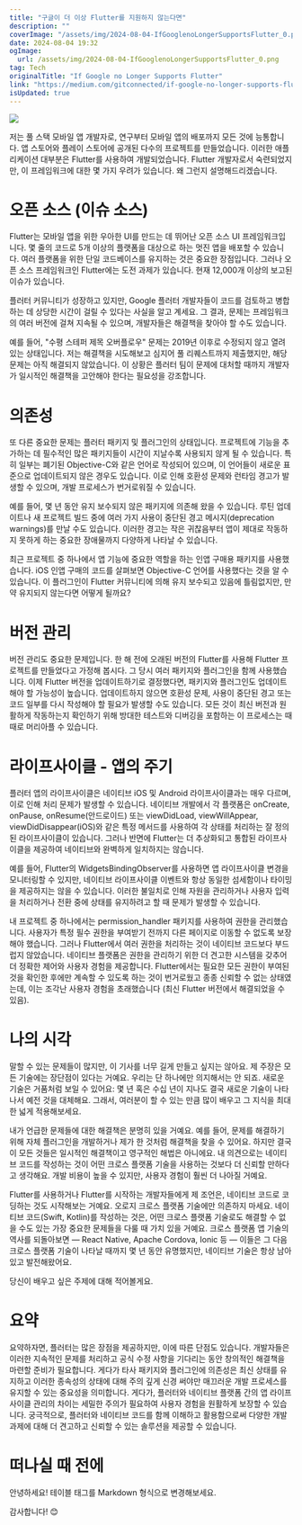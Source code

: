 ```yaml
---
title: "구글이 더 이상 Flutter를 지원하지 않는다면"
description: ""
coverImage: "/assets/img/2024-08-04-IfGooglenoLongerSupportsFlutter_0.png"
date: 2024-08-04 19:32
ogImage: 
  url: /assets/img/2024-08-04-IfGooglenoLongerSupportsFlutter_0.png
tag: Tech
originalTitle: "If Google no Longer Supports Flutter"
link: "https://medium.com/gitconnected/if-google-no-longer-supports-flutter-9c5b22ba6a17"
isUpdated: true
---
```





<img src="/assets/img/2024-08-04-IfGooglenoLongerSupportsFlutter_0.png" />

저는 풀 스택 모바일 앱 개발자로, 연구부터 모바일 앱의 배포까지 모든 것에 능통합니다. 앱 스토어와 플레이 스토어에 공개된 다수의 프로젝트를 만들었습니다. 이러한 애플리케이션 대부분은 Flutter를 사용하여 개발되었습니다. Flutter 개발자로서 숙련되었지만, 이 프레임워크에 대한 몇 가지 우려가 있습니다. 왜 그런지 설명해드리겠습니다.

# 오픈 소스 (이슈 소스)

Flutter는 모바일 앱을 위한 우아한 UI를 만드는 데 뛰어난 오픈 소스 UI 프레임워크입니다. 몇 줄의 코드로 5개 이상의 플랫폼을 대상으로 하는 멋진 앱을 배포할 수 있습니다. 여러 플랫폼을 위한 단일 코드베이스를 유지하는 것은 중요한 장점입니다. 그러나 오픈 소스 프레임워크인 Flutter에는 도전 과제가 있습니다. 현재 12,000개 이상의 보고된 이슈가 있습니다.

<div class="content-ad"></div>

플러터 커뮤니티가 성장하고 있지만, Google 플러터 개발자들이 코드를 검토하고 병합하는 데 상당한 시간이 걸릴 수 있다는 사실을 알고 계세요. 그 결과, 문제는 프레임워크의 여러 버전에 걸쳐 지속될 수 있으며, 개발자들은 해결책을 찾아야 할 수도 있습니다.

예를 들어, "수평 스테퍼 제목 오버플로우" 문제는 2019년 이후로 수정되지 않고 열려 있는 상태입니다. 저는 해결책을 시도해보고 심지어 풀 리퀘스트까지 제출했지만, 해당 문제는 아직 해결되지 않았습니다. 이 상황은 플러터 팀이 문제에 대처할 때까지 개발자가 일시적인 해결책을 고안해야 한다는 필요성을 강조합니다.

# 의존성

또 다른 중요한 문제는 플러터 패키지 및 플러그인의 상태입니다. 프로젝트에 기능을 추가하는 데 필수적인 많은 패키지들이 시간이 지날수록 사용되지 않게 될 수 있습니다. 특히 일부는 폐기된 Objective-C와 같은 언어로 작성되어 있으며, 이 언어들이 새로운 표준으로 업데이트되지 않은 경우도 있습니다. 이로 인해 호환성 문제와 런타임 경고가 발생할 수 있으며, 개발 프로세스가 번거로워질 수 있습니다.

<div class="content-ad"></div>

예를 들어, 몇 년 동안 유지 보수되지 않은 패키지에 의존해 왔을 수 있습니다. 루틴 업데이트나 새 프로젝트 빌드 중에 여러 가지 사용이 중단된 경고 메시지(deprecation warnings)를 만날 수도 있습니다. 이러한 경고는 작은 귀찮음부터 앱이 제대로 작동하지 못하게 하는 중요한 장애물까지 다양하게 나타날 수 있습니다.

최근 프로젝트 중 하나에서 앱 기능에 중요한 역할을 하는 인앱 구매용 패키지를 사용했습니다. iOS 인앱 구매의 코드를 살펴보면 Objective-C 언어를 사용했다는 것을 알 수 있습니다. 이 플러그인이 Flutter 커뮤니티에 의해 유지 보수되고 있음에 틀림없지만, 만약 유지되지 않는다면 어떻게 될까요?

# 버전 관리

버전 관리도 중요한 문제입니다. 한 해 전에 오래된 버전의 Flutter를 사용해 Flutter 프로젝트를 만들었다고 가정해 봅시다. 그 당시 여러 패키지와 플러그인을 함께 사용했습니다. 이제 Flutter 버전을 업데이트하기로 결정했다면, 패키지와 플러그인도 업데이트해야 할 가능성이 높습니다. 업데이트하지 않으면 호환성 문제, 사용이 중단된 경고 또는 코드 일부를 다시 작성해야 할 필요가 발생할 수도 있습니다. 모든 것이 최신 버전과 원활하게 작동하는지 확인하기 위해 방대한 테스트와 디버깅을 포함하는 이 프로세스는 때때로 머리아플 수 있습니다.

<div class="content-ad"></div>

# 라이프사이클 - 앱의 주기

플러터 앱의 라이프사이클은 네이티브 iOS 및 Android 라이프사이클과는 매우 다르며, 이로 인해 처리 문제가 발생할 수 있습니다. 네이티브 개발에서 각 플랫폼은 onCreate, onPause, onResume(안드로이드) 또는 viewDidLoad, viewWillAppear, viewDidDisappear(iOS)와 같은 특정 메서드를 사용하여 각 상태를 처리하는 잘 정의된 라이프사이클이 있습니다. 그러나 반면에 Flutter는 더 추상화되고 통합된 라이프사이클을 제공하여 네이티브와 완벽하게 일치하지는 않습니다.

예를 들어, Flutter의 WidgetsBindingObserver를 사용하면 앱 라이프사이클 변경을 모니터링할 수 있지만, 네이티브 라이프사이클 이벤트와 항상 동일한 섬세함이나 타이밍을 제공하지는 않을 수 있습니다. 이러한 불일치로 인해 자원을 관리하거나 사용자 입력을 처리하거나 전환 중에 상태를 유지하려고 할 때 문제가 발생할 수 있습니다.

내 프로젝트 중 하나에서는 permission_handler 패키지를 사용하여 권한을 관리했습니다. 사용자가 특정 필수 권한을 부여받기 전까지 다른 페이지로 이동할 수 없도록 보장해야 했습니다. 그러나 Flutter에서 여러 권한을 처리하는 것이 네이티브 코드보다 부드럽지 않았습니다. 네이티브 플랫폼은 권한을 관리하기 위한 더 견고한 시스템을 갖추어 더 정확한 제어와 사용자 경험을 제공합니다. Flutter에서는 필요한 모든 권한이 부여된 것을 확인한 후에만 계속할 수 있도록 하는 것이 번거로웠고 종종 신뢰할 수 없는 상태였는데, 이는 조각난 사용자 경험을 초래했습니다 (최신 Flutter 버전에서 해결되었을 수 있음).

<div class="content-ad"></div>

# 나의 시각

말할 수 있는 문제들이 많지만, 이 기사를 너무 길게 만들고 싶지는 않아요. 제 주장은 모든 기술에는 장단점이 있다는 거예요. 우리는 단 하나에만 의지해서는 안 되죠. 새로운 기술은 거품처럼 보일 수 있어요: 몇 년 혹은 수십 년이 지나도 결국 새로운 기술이 나타나서 예전 것을 대체해요. 그래서, 여러분이 할 수 있는 만큼 많이 배우고 그 지식을 최대한 넓게 적용해보세요.

내가 언급한 문제들에 대한 해결책은 분명히 있을 거예요. 예를 들어, 문제를 해결하기 위해 자체 플러그인을 개발하거나 제가 한 것처럼 해결책을 찾을 수 있어요. 하지만 결국 이 모든 것들은 일시적인 해결책이고 영구적인 해법은 아니에요. 내 의견으로는 네이티브 코드를 작성하는 것이 어떤 크로스 플랫폼 기술을 사용하는 것보다 더 신뢰할 만하다고 생각해요. 개발 비용이 높을 수 있지만, 사용자 경험이 훨씬 더 나아질 거예요.

Flutter를 사용하거나 Flutter를 시작하는 개발자들에게 제 조언은, 네이티브 코드로 코딩하는 것도 시작해보는 거예요. 오로지 크로스 플랫폼 기술에만 의존하지 마세요. 네이티브 코드(Swift, Kotlin)를 작성하는 것은, 어떤 크로스 플랫폼 기술로도 해결할 수 없을 수도 있는 가장 중요한 문제들을 다룰 때 가치 있을 거예요. 크로스 플랫폼 앱 기술의 역사를 되돌아보면 — React Native, Apache Cordova, Ionic 등 — 이들은 그 다음 크로스 플랫폼 기술이 나타날 때까지 몇 년 동안 유명했지만, 네이티브 기술은 항상 남아있고 발전해왔어요.

<div class="content-ad"></div>

당신이 배우고 싶은 주제에 대해 적어볼게요.

# 요약

요약하자면, 플러터는 많은 장점을 제공하지만, 이에 따른 단점도 있습니다. 개발자들은 이러한 지속적인 문제를 처리하고 공식 수정 사항을 기다리는 동안 창의적인 해결책을 마련할 준비가 필요합니다. 게다가 타사 패키지와 플러그인에 의존성은 최신 상태를 유지하고 이러한 종속성의 상태에 대해 주의 깊게 신경 써야만 매끄러운 개발 프로세스를 유지할 수 있는 중요성을 의미합니다. 게다가, 플러터와 네이티브 플랫폼 간의 앱 라이프사이클 관리의 차이는 세밀한 주의가 필요하여 사용자 경험을 원활하게 보장할 수 있습니다. 궁극적으로, 플러터와 네이티브 코드를 함께 이해하고 활용함으로써 다양한 개발 과제에 대해 더 견고하고 신뢰할 수 있는 솔루션을 제공할 수 있습니다.

# 떠나실 때 전에

<div class="content-ad"></div>

안녕하세요! 테이블 태그를 Markdown 형식으로 변경해보세요.

감사합니다! 😊